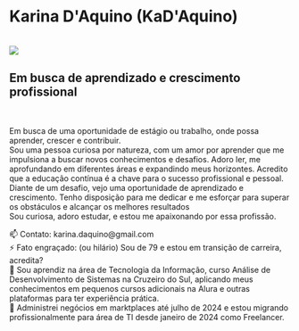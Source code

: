 <h1>Karina D'Aquino (KaD'Aquino)</h1><br>
<img src="https://avatars.githubusercontent.com/u/73259119?v=4"><br>
<h2>Em busca de aprendizado e crescimento profissional</h2><br>
<p> Em busca de uma oportunidade de estágio ou trabalho, onde possa aprender, crescer e contribuir.<br>
Sou uma pessoa curiosa por natureza, com um amor por aprender que me impulsiona a buscar novos conhecimentos e desafios. Adoro ler, me aprofundando em diferentes áreas e expandindo meus horizontes. Acredito que a educação contínua é a chave para o sucesso profissional e pessoal.<br> Diante de um desafio, vejo uma oportunidade de aprendizado e crescimento. Tenho disposição para me dedicar e me esforçar para superar os obstáculos e alcançar os melhores resultados<br> Sou curiosa, adoro estudar, e estou me apaixonando por essa profissão.</p>
<p>
  📫 Contato: karina.daquino@gmail.com <br>
  ⚡ Fato engraçado: (ou hilário) Sou de 79 e estou em transição de carreira, acredita?<br>
  🌱 Sou aprendiz na área de Tecnologia da Informação, curso Análise de Desenvolvimento de Sistemas na Cruzeiro do Sul, aplicando meus conhecimentos em pequenos cursos adicionais na Alura e outras plataformas para ter experiência prática.<br>
  👯 Administrei negócios em marktplaces até julho de 2024 e estou migrando profissionalmente para área de TI desde janeiro de 2024 como Freelancer.<br>
</p>
